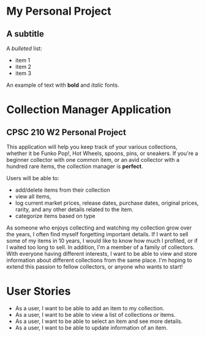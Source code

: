 # My Personal Project

## A subtitle

A *bulleted* list:
- item 1
- item 2
- item 3

An example of text with **bold** and *italic* fonts.  

# Collection Manager Application

## CPSC 210 W2 Personal Project

This application will help you keep track of your various collections, whether it be Funko Pop!, Hot Wheels, spoons, 
pins, or sneakers. If you're a beginner collector with one common item, or an avid collector with a hundred rare items, 
the collection manager is **perfect**. 

Users will be able to: 
- add/delete items from their collection
- view all items, 
- log current market prices, release dates, purchase dates, original prices, rarity, and any other details related to the 
item.
- categorize items based on type

As someone who enjoys collecting and watching my collection grow over the years, I often find myself forgetting 
important details. If I want to sell some of my items in 10 years, I would like to know how much I profited, or if I 
waited too long to sell. In addition, I'm a member of a family of collectors. With everyone having different interests,
I want to be able to view and store information about different collections from the same place. I'm hoping to extend
this passion to fellow collectors, or anyone who wants to start!

# User Stories

- As a user, I want to be able to add an item to my collection.
- As a user, I want to be able to view a list of collections or items.
- As a user, I want to be able to select an item and see more details.
- As a user, I want to be able to update information of an item.